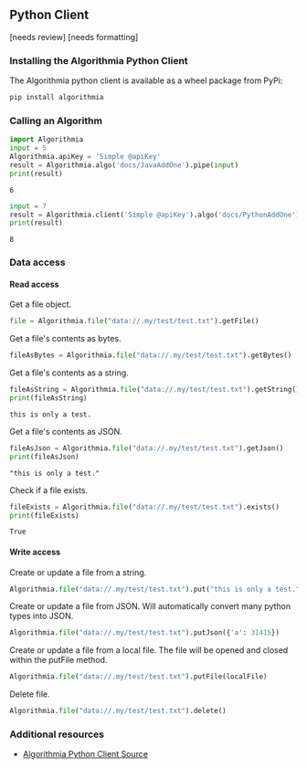 ## Python Client

[needs review]
[needs formatting]

### Installing the Algorithmia Python Client

The Algorithmia python client is available as a wheel package from PyPi:

```bash
pip install algorithmia
```

### Calling an Algorithm

```python
import Algorithmia
input = 5
Algorithmia.apiKey = 'Simple @apiKey'
result = Algorithmia.algo('docs/JavaAddOne').pipe(input)
print(result)
```

```nohighlight
6
```

```python
input = 7
result = Algorithmia.client('Simple @apiKey').algo('docs/PythonAddOne').pipe(input)
print(result)
```

```nohighlight
8
```

### Data access

#### Read access

Get a file object.
```python
file = Algorithmia.file("data://.my/test/test.txt").getFile()
```

Get a file's contents as bytes.
```python
fileAsBytes = Algorithmia.file("data://.my/test/test.txt").getBytes()
```

Get a file's contents as a string.
```python
fileAsString = Algorithmia.file("data://.my/test/test.txt").getString() 
print(fileAsString)
```

```nohighlight
this is only a test.
```

Get a file's contents as JSON.
```python
fileAsJson = Algorithmia.file("data://.my/test/test.txt").getJson() 
print(fileAsJson)
```

```nohighlight
"this is only a test."
```

Check if a file exists.
```python
fileExists = Algorithmia.file("data://.my/test/test.txt").exists()
print(fileExists)
```

```nohighlight
True
```

#### Write access

Create or update a file from a string.
```python
Algorithmia.file("data://.my/test/test.txt").put("this is only a test.")
```

Create or update a file from JSON. Will automatically convert many python types into JSON.
```python
Algorithmia.file("data://.my/test/test.txt").putJson({'a': 31415})
```

Create or update a file from a local file. The file will be opened and closed within the putFile method.
```python
Algorithmia.file("data://.my/test/test.txt").putFile(localFile)
```

Delete file.
```python
Algorithmia.file("data://.my/test/test.txt").delete()
```

### Additional resources

* <a href="https://github.com/algorithmiaio/algorithmia-python">Algorithmia Python Client Source <i class="fa fa-external-link"></i></a>
